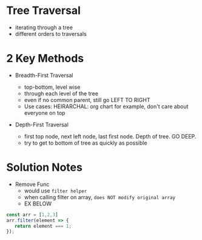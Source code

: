 # Tree Traversal
* iterating through a tree
* different orders to traversals

# 2 Key Methods
* Breadth-First Traversal
   * top-bottom, level wise
   * through each level of the tree
   * even if no common parent, still go LEFT TO RIGHT
   * Use cases: HEIRARCHAL: org chart for example, don't care about everyone on top

* Depth-First Traversal
  * first top node, next left node, last first node. Depth of tree. GO DEEP.
  *  try to get to bottom of tree as quickly as possible

# Solution Notes
* Remove Func
  * would use `filter helper`
  * when calling filter on array, `does NOT modify original array`
  * EX BELOW

```js
const arr = [1,2,3]
arr.filter(element => {
   return element === 1; 
});
```
